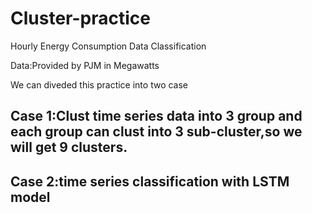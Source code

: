 # Cluster-practice

Hourly Energy Consumption Data Classification

Data:Provided by PJM in Megawatts

We can diveded this practice into two case 

## Case 1:Clust time series data into 3 group and each group can clust into 3 sub-cluster,so we will get 9 clusters.

## Case 2:time series classification with LSTM model

